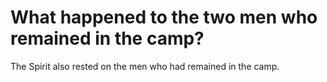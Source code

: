 # What happened to the two men who remained in the camp?

The Spirit also rested on the men who had remained in the camp.
